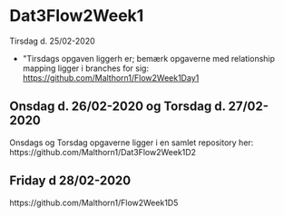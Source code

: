 # Dat3Flow2Week1


Tirsdag d. 25/02-2020 </h2>
- "Tirsdags opgaven liggerh er; bemærk opgaverne med relationship mapping ligger  i branches for sig:  <br>
https://github.com/Malthorn1/Flow2Week1Day1 <br>



<h2> Onsdag d. 26/02-2020 og Torsdag d. 27/02-2020 </h2>
Onsdags og Torsdag opgaverne ligger i en samlet repository her: <br>
https://github.com/Malthorn1/Dat3Flow2Week1D2


<h2> Friday d 28/02-2020  </h2>
https://github.com/Malthorn1/Flow2Week1D5

